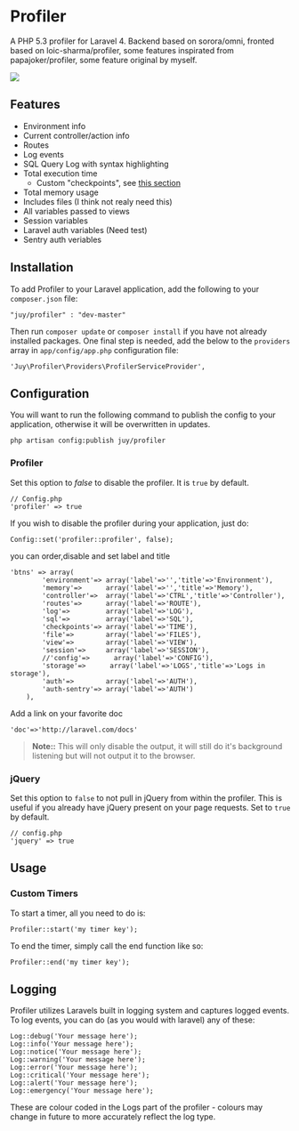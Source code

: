 # Profiler

A PHP 5.3 profiler for Laravel 4. Backend based on sorora/omni, fronted based on loic-sharma/profiler, some features inspirated from papajoker/profiler, some feature original by myself.

[![](http://i.imm.io/19tLC.png)](http://i.imm.io/19tLC.png "Click for big picture")

## Features

- Environment info
- Current controller/action info
- Routes
- Log events
- SQL Query Log with syntax highlighting
- Total execution time
    - Custom "checkpoints", see [this section](#custom-timers)
- Total memory usage
- Includes files (I think not realy need this)
- All variables passed to views
- Session variables
- Laravel auth variables (Need test)
- Sentry auth veriables


## Installation
To add Profiler to your Laravel application, add the following to your `composer.json` file:

    "juy/profiler" : "dev-master"

Then run `composer update` or `composer install` if you have not already installed packages. One final step is needed, add the below to the `providers` array in `app/config/app.php` configuration file:

    'Juy\Profiler\Providers\ProfilerServiceProvider',

## Configuration

You will want to run the following command to publish the config to your application, otherwise it will be overwritten in updates.

    php artisan config:publish juy/profiler

### Profiler

Set this option to *false* to disable the profiler. It is `true` by default.

    // Config.php
    'profiler' => true

If you wish to disable the profiler during your application, just do:

    Config::set('profiler::profiler', false);
    
you can order,disable and set label and title

    'btns' => array(
            'environment'=> array('label'=>'','title'=>'Environment'),
            'memory'=>      array('label'=>'','title'=>'Memory'),
            'controller'=>  array('label'=>'CTRL','title'=>'Controller'),
            'routes'=>      array('label'=>'ROUTE'),
            'log'=>         array('label'=>'LOG'),
            'sql'=>         array('label'=>'SQL'),
            'checkpoints'=> array('label'=>'TIME'),
            'file'=>        array('label'=>'FILES'),
            'view'=>        array('label'=>'VIEW'),
            'session'=>     array('label'=>'SESSION'),
            //'config'=>      array('label'=>'CONFIG'),
            'storage'=>      array('label'=>'LOGS','title'=>'Logs in storage'),
            'auth'=>        array('label'=>'AUTH'),
            'auth-sentry'=> array('label'=>'AUTH')
        ),
        
Add a link on your favorite doc

    'doc'=>'http://laravel.com/docs'

>**Note::** This will only disable the output, it will still do it's background listening but will not output it to the browser.

### jQuery

Set this option to `false` to not pull in jQuery from within the profiler. This is useful if you already have jQuery present on your page requests. Set to `true` by default.

    // config.php
    'jquery' => true

## Usage

### Custom Timers

To start a timer, all you need to do is:
    
    Profiler::start('my timer key');

To end the timer, simply call the end function like so:

    Profiler::end('my timer key');

## Logging

Profiler utilizes Laravels built in logging system and captures logged events. To log events, you can do (as you would with laravel) any of these:

    Log::debug('Your message here');
    Log::info('Your message here');
    Log::notice('Your message here');
    Log::warning('Your message here');
    Log::error('Your message here');
    Log::critical('Your message here');
    Log::alert('Your message here');
    Log::emergency('Your message here');

These are colour coded in the Logs part of the profiler - colours may change in future to more accurately reflect the log type.